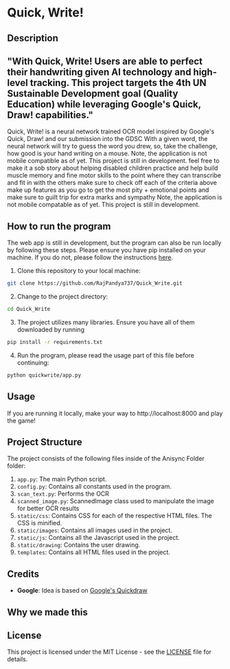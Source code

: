 # Quick, Write!

## Description

## "With Quick, Write! Users are able to perfect their handwriting given AI technology and high-level tracking. This project targets the 4th UN Sustainable Development goal (Quality Education) while leveraging Google's Quick, Draw! capabilities." 

Quick, Write! is a neural network trained OCR model inspired by Google's Quick, Draw! and our submission into the GDSC With a given word, the neural network will try to guess the word you drew, so, take the challenge, how good is your hand writing on a mouse. Note, the application is not mobile compatible as of yet. This project is still in development. feel free to make it a sob story about helping disabled children practice and help build muscle memory and fine motor skills to the point where they can transcribe and fit in with the others make sure to check off each of the criteria above make up features as you go to get the most pity + emotional  points  and make sure to guilt trip for extra marks and sympathy Note, the application is not mobile compatable as of yet. This project is still in development. 


## How to run the program

The web app is still in development, but the program can also be run locally by following these steps. Please ensure you have pip installed on your machine. If you do not, please follow the instructions [here](https://pip.pypa.io/en/stable/installing/).

1. Clone this repository to your local machine:

```bash
git clone https://github.com/RajPandya737/Quick_Write.git
```

2. Change to the project directory:

```bash
cd Quick_Write
```

3. The project utilizes many libraries. Ensure you have all of them downloaded by running

```bash
pip install -r requirements.txt
```

4. Run the program, please read the usage part of this file before continuing:

```bash
python quickwrite/app.py
```

## Usage

If you are running it locally, make your way to http://localhost:8000 and play the game!

## Project Structure
The project consists of the following files inside of the Anisync Folder folder:

1. `app.py`: The main Python script.
2. `config.py`: Contains all constants used in the program.
3. `scan_text.py`: Performs the OCR
4. `scanned_image.py`: ScannedImage class used to manipulate the image for better OCR results
5. `static/css`: Contains CSS for each of the respective HTML files. The CSS is minified.
6. `static/images`: Contains all images used in the project.
7. `static/js`: Contains all the Javascript used in the project.
8. `static/drawing`: Contains the user drawing.
9. `templates`: Contains all HTML files used in the project.


## Credits
- **Google**: Idea is based on [Google's Quickdraw](https://quickdraw.withgoogle.com/)


## Why we made this



## License

This project is licensed under the MIT License - see the [LICENSE](LICENSE) file for details.
